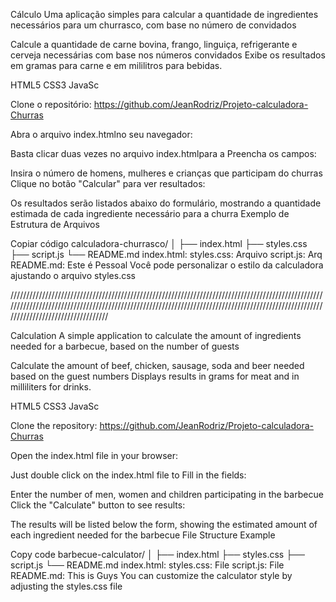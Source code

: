 Cálculo
Uma aplicação simples para calcular a quantidade de ingredientes necessários para um churrasco, com base no número de convidados


Calcule a quantidade de carne bovina, frango, linguiça, refrigerante e cerveja necessárias com base nos números convidados
Exibe os resultados em gramas para carne e em mililitros para bebidas.

HTML5
CSS3
JavaSc

Clone o repositório:
https://github.com/JeanRodriz/Projeto-calculadora-Churras

Abra o arquivo index.htmlno seu navegador:

Basta clicar duas vezes no arquivo index.htmlpara a
Preencha os campos:

Insira o número de homens, mulheres e crianças que participam do churras
Clique no botão "Calcular" para ver resultados:

Os resultados serão listados abaixo do formulário, mostrando a quantidade estimada de cada ingrediente necessário para a churra
Exemplo de Estrutura de Arquivos

Copiar código
calculadora-churrasco/
│
├── index.html
├── styles.css
├── script.js
└── README.md
index.html:
styles.css: Arquivo
script.js: Arq
README.md: Este é
Pessoal
Você pode personalizar o estilo da calculadora ajustando o arquivo styles.css

/////////////////////////////////////////////////////////////////////////////////////////////////////////////////////////////////////////////////////////////////////////////////////////////////////////////////////////////////////


Calculation
A simple application to calculate the amount of ingredients needed for a barbecue, based on the number of guests


Calculate the amount of beef, chicken, sausage, soda and beer needed based on the guest numbers
Displays results in grams for meat and in milliliters for drinks.

HTML5
CSS3
JavaSc

Clone the repository:
https://github.com/JeanRodriz/Projeto-calculadora-Churras

Open the index.html file in your browser:

Just double click on the index.html file to
Fill in the fields:

Enter the number of men, women and children participating in the barbecue
Click the "Calculate" button to see results:

The results will be listed below the form, showing the estimated amount of each ingredient needed for the barbecue
File Structure Example

Copy code
barbecue-calculator/
│
├── index.html
├── styles.css
├── script.js
└── README.md
index.html:
styles.css: File
script.js: File
README.md: This is
Guys
You can customize the calculator style by adjusting the styles.css file
